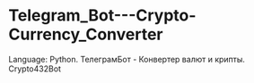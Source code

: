 # Telegram_Bot---Crypto-Currency_Converter
Language: Python.
ТелеграмБот - Конвертер валют и крипты.
Crypto432Bot
